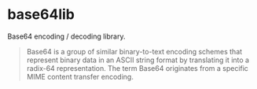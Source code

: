 base64lib
=========

Base64 encoding / decoding library.

> Base64 is a group of similar binary-to-text encoding schemes that represent binary data
in an ASCII string format by translating it into a radix-64 representation.
The term Base64 originates from a specific MIME content transfer encoding.